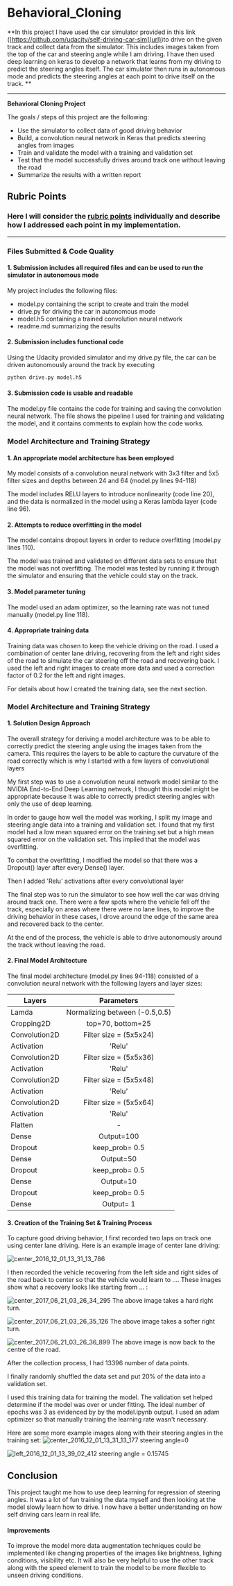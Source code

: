 # Behavioral_Cloning


**In this project I have used the car simulator provided in this link ([https://github.com/udacity/self-driving-car-sim](url))to drive on the given track and collect data from the simulator. This includes images taken from the top of the car and steering angle while I am driving. I have then used deep learning on keras to develop a network that learns from my driving to predict the steering angles itself. The car simulator then runs in autonomous mode and predicts the steering angles at each point to drive itself on the track. ** 

---

**Behavioral Cloning Project**

The goals / steps of this project are the following:
* Use the simulator to collect data of good driving behavior
* Build, a convolution neural network in Keras that predicts steering angles from images
* Train and validate the model with a training and validation set
* Test that the model successfully drives around track one without leaving the road
* Summarize the results with a written report


[//]: # (Image References)

[image1]: ./examples/placeholder.png "Model Visualization"
[image2]: ./examples/placeholder.png "Grayscaling"
[image3]: ./examples/placeholder_small.png "Recovery Image"
[image4]: ./examples/placeholder_small.png "Recovery Image"
[image5]: ./examples/placeholder_small.png "Recovery Image"
[image6]: ./examples/placeholder_small.png "Normal Image"
[image7]: ./examples/placeholder_small.png "Flipped Image"

## Rubric Points
### Here I will consider the [rubric points](https://review.udacity.com/#!/rubrics/432/view) individually and describe how I addressed each point in my implementation.  

---
### Files Submitted & Code Quality

#### 1. Submission includes all required files and can be used to run the simulator in autonomous mode

My project includes the following files:
* model.py containing the script to create and train the model
* drive.py for driving the car in autonomous mode
* model.h5 containing a trained convolution neural network 
* readme.md summarizing the results

#### 2. Submission includes functional code
Using the Udacity provided simulator and my drive.py file, the car can be driven autonomously around the track by executing 
```sh
python drive.py model.h5
```

#### 3. Submission code is usable and readable

The model.py file contains the code for training and saving the convolution neural network. The file shows the pipeline I used for training and validating the model, and it contains comments to explain how the code works.

### Model Architecture and Training Strategy

#### 1. An appropriate model architecture has been employed

My model consists of a convolution neural network with 3x3 filter and 5x5 filter sizes and depths between 24 and 64 (model.py lines 94-118) 

The model includes RELU layers to introduce nonlinearity (code line 20), and the data is normalized in the model using a Keras lambda layer (code line 96). 

#### 2. Attempts to reduce overfitting in the model

The model contains dropout layers in order to reduce overfitting (model.py lines 110). 

The model was trained and validated on different data sets to ensure that the model was not overfitting. The model was tested by running it through the simulator and ensuring that the vehicle could stay on the track.

#### 3. Model parameter tuning

The model used an adam optimizer, so the learning rate was not tuned manually (model.py line 118).

#### 4. Appropriate training data

Training data was chosen to keep the vehicle driving on the road. I used a combination of center lane driving, recovering from the left and right sides of the road to simulate the car steering off the road and recovering back. I used the left and right images to create more data and used a correction factor of 0.2 for the left and right images.

For details about how I created the training data, see the next section. 

### Model Architecture and Training Strategy

#### 1. Solution Design Approach

The overall strategy for deriving a model architecture was to be able to correctly predict the steering angle using the images taken from the camera. This requires the layers to be able to capture the curvature of the road correctly which is why I started with a few layers of convolutional layers

My first step was to use a convolution neural network model similar to the NVIDIA End-to-End Deep Learning network, I thought this model might be appropriate because it was able to correctly predict steering angles with only the use of deep learning.

In order to gauge how well the model was working, I split my image and steering angle data into a training and validation set. I found that my first model had a low mean squared error on the training set but a high mean squared error on the validation set. This implied that the model was overfitting. 

To combat the overfitting, I modified the model so that there was a Dropout() layer after every Dense() layer.

Then I added 'Relu' activations after every convolutional layer

The final step was to run the simulator to see how well the car was driving around track one. There were a few spots where the vehicle fell off the track, especially on areas where there were no lane lines, to improve the driving behavior in these cases, I drove around the edge of the same area and recovered back to the center. 

At the end of the process, the vehicle is able to drive autonomously around the track without leaving the road.

#### 2. Final Model Architecture

The final model architecture (model.py lines 94-118) consisted of a convolution neural network with the following layers and layer sizes:


| Layers        | Parameters           |
| ------------- |:-------------:|
| Lamda                            | Normalizing between (-0.5,0.5)   |
| Cropping2D                       | top=70, bottom=25                |
| Convolution2D                    |  Filter size = (5x5x24)          |
| Activation                       |  'Relu'                          |
| Convolution2D                    |  Filter size = (5x5x36)          |
| Activation                       |  'Relu'                          |
| Convolution2D                    |  Filter size = (5x5x48)          |
| Activation                       |  'Relu'                          |
| Convolution2D                    |  Filter size = (5x5x64)          |
| Activation                       |  'Relu'                          |
| Flatten                          |    -                             |
| Dense                            | Output=100                       |
| Dropout                          | keep_prob= 0.5                   |
| Dense                            | Output=50                        |
| Dropout                          | keep_prob= 0.5                   |
| Dense                            | Output=10                        |
| Dropout                          | keep_prob=  0.5                  |
| Dense                            | Output= 1                        |



#### 3. Creation of the Training Set & Training Process

To capture good driving behavior, I first recorded two laps on track one using center lane driving. Here is an example image of center lane driving:

![center_2016_12_01_13_31_13_786](https://user-images.githubusercontent.com/26694585/27359730-0d7691ac-563b-11e7-8559-094007da44fa.jpg)


I then recorded the vehicle recovering from the left side and right sides of the road back to center so that the vehicle would learn to .... These images show what a recovery looks like starting from ... :

![center_2017_06_21_03_26_34_295](https://user-images.githubusercontent.com/26694585/27359793-54727bde-563b-11e7-9735-8facc0e4d382.jpg)
The above image takes a hard right turn.

![center_2017_06_21_03_26_35_126](https://user-images.githubusercontent.com/26694585/27359797-56ce188e-563b-11e7-8c19-e7f1e51772cf.jpg)
The above image takes a softer right turn.


![center_2017_06_21_03_26_36_899](https://user-images.githubusercontent.com/26694585/27359803-5f1646ec-563b-11e7-9cec-6cbfec3c33d7.jpg)
The above image is now back to the centre of the road.


After the collection process, I had 13396 number of data points.

I finally randomly shuffled the data set and put 20% of the data into a validation set. 

I used this training data for training the model. The validation set helped determine if the model was over or under fitting. The ideal number of epochs was 3 as evidenced by by the model.ipynb output. I used an adam optimizer so that manually training the learning rate wasn't necessary.

Here are some more example images along with their steering angles in the training set:
![center_2016_12_01_13_31_13_177](https://user-images.githubusercontent.com/26694585/27360833-2121c36a-5641-11e7-8043-6a4c56cf4df6.jpg)
steering angle=0

![left_2016_12_01_13_39_02_412](https://user-images.githubusercontent.com/26694585/27360894-8ae109f0-5641-11e7-9174-d5508419374d.jpg)
steering angle = 0.15745



## Conclusion

This project taught me how to use deep learning for regression of steering angles. It was a lot of fun training the data myself and then looking at the model slowly learn how to drive. I now have a better understanding on how self driving cars learn in real life.

#### Improvements
To improve the model more data augmentation techniques could be implemented like changing properties of the images like brightness, lighing conditions, visibility etc. It will also be very helpful to use the other track along with the speed element to train the model to be more flexible to unseen driving conditions.
